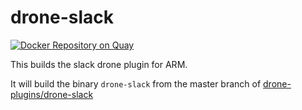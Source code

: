 # drone-slack

[![Docker Repository on Quay](https://quay.io/repository/armswarm/drone-slack/status "Docker Repository on Quay")](https://quay.io/repository/armswarm/drone-slack)

This builds the slack drone plugin for ARM.

It will build the binary `drone-slack` from the master branch of [drone-plugins/drone-slack](https://github.com/drone-plugins/drone-slack)
